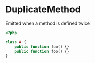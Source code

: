 # DuplicateMethod

Emitted when a method is defined twice

```php
<?php

class A {
    public function foo() {}
    public function foo() {}
}
```
